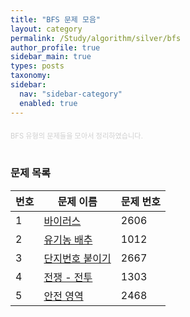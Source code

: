 ```yaml
---
title: "BFS 문제 모음"
layout: category
permalink: /Study/algorithm/silver/bfs
author_profile: true
sidebar_main: true
types: posts
taxonomy:
sidebar:
  nav: "sidebar-category"
  enabled: true
---
```


<div style="text-align: left; margin-top: 20px; font-size: 80%; color: #cfcfcf;">
  BFS 유형의 문제들을 모아서 정리하였습니다.
</div>

<br/>

### 문제 목록

| 번호 | 문제 이름           | 문제 번호 |
|------|--------------------|-----------|
| 1    | <a href="/Study/algorithm/silver/2606">바이러스</a>     | 2606    |
| 2    | <a href="/Study/algorithm/silver/11286">유기농 배추</a>   | 1012    |
| 3    | <a href="/Study/algorithm/silver/2667">단지번호 붙이기</a>  | 2667     |
| 4    | <a href="/Study/algorithm/silver/1303">전쟁 - 전투</a>   | 1303   |
| 5    | <a href="/Study/algorithm/silver/2468">안전 영역</a>   | 2468   |

<br/>

<style>
.problem-table {
  width: 100%;
  border-collapse: collapse;
  margin: 1rem 0;
  font-size: 0.95rem;
  text-align: center;
}
.problem-table th {
  background-color: #3d3d3d;
  color: #ffffff;
  padding: 10px;
}
.problem-table td {
  background-color: #1e1e1e;
  color: #cceeff;
  padding: 12px;
  border-bottom: 1px solid #444444;
}
.problem-table tr:hover td {
  background-color: #2a2a2a;
  color: #ffffff;
  transition: 0.2s;
}
.problem-table a {
  color: #66ccff;
  font-weight: 600;
  text-decoration: none;
}
.problem-table a:hover {
  color: #00ffff;
  text-decoration: underline;
}
</style>












